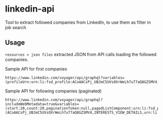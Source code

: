 # linkedin-api
Tool to extract followed companies from LinkedIn, to use them as filter in job search

## Usage

`resources > json files` extracted JSON from API calls loading the followed companies.

Sample API for first companies
```link
https://www.linkedin.com/voyager/api/graphql?variables=(profileUrn:urn:li:fsd_profile:ACoAACsPj_UBJmC5UVsOXrWeLh7u77aQ8GZSMV4,sectionType:interests,tabIndex:1)&queryId=voyagerIdentityDashProfileComponents.833eabb34214d6c6beae3e07db82ec41
```
Sample API for following companies (paginated)
```link
https://www.linkedin.com/voyager/api/graphql?includeWebMetadata=true&variables=(start:20,count:20,paginationToken:null,pagedListComponent:urn:li:fsd_profilePagedListComponent:(ACoAACsPj_UBJmC5UVsOXrWeLh7u77aQ8GZSMV4,INTERESTS_VIEW_DETAILS,urn:li:fsd_profileTabSection:COMPANIES_INTERESTS,NONE,en_US))&queryId=voyagerIdentityDashProfileComponents.a8c56b67fec7bf025d839566cbd89385
```